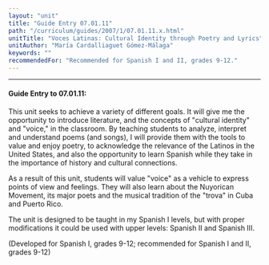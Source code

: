 ```yaml
---
layout: "unit"
title: "Guide Entry 07.01.11"
path: "/curriculum/guides/2007/1/07.01.11.x.html"
unitTitle: "Voces Latinas: Cultural Identity through Poetry and Lyrics"
unitAuthor: "María Cardalliaguet Gómez-Málaga"
keywords: ""
recommendedFor: "Recommended for Spanish I and II, grades 9-12."
---
```

<body>
<hr/>
<h4>
Guide Entry to 07.01.11:
</h4>
<p>
This unit seeks to achieve a variety of different goals. It will give me the opportunity to introduce literature, and the concepts of "cultural identity" and "voice," in the classroom. By teaching students to analyze, interpret and understand poems (and songs), I will provide them with the tools to value and enjoy poetry, to acknowledge the relevance of the Latinos in the United States, and also the opportunity to learn Spanish while they take in the importance of history and cultural connections.
</p>
<p>
As a result of this unit, students will value "voice" as a vehicle to express points of view and feelings. They will also learn about the Nuyorican Movement, its major poets and the musical tradition of the "trova" in Cuba and Puerto Rico.
</p>
<p>
The unit is designed to be taught in my Spanish I levels, but with proper modifications it could be used with upper levels: Spanish II and Spanish III.
</p>
<p>
(Developed for Spanish I, grades 9-12; recommended for Spanish I and II, grades 9-12)
</p>
</body>
